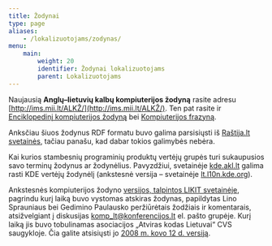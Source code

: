 ```yaml
---
title: Žodynai
type: page
aliases:
    - /lokalizuotojams/zodynas/
menu:
    main:
        weight: 20
        identifier: Žodynai lokalizuotojams
        parent: Lokalizuotojams
---
```


Naujausią **Anglų–lietuvių kalbų kompiuterijos žodyną** rasite adresu [http://ims.mii.lt/ALKŽ/](http://ims.mii.lt/ALKŽ/).
Ten pat rasite ir [Enciklopedinį kompiuterijos žodyną](http://www.ims.mii.lt/EKŽ/) bei
[Kompiuterijos frazyną](http://www.ims.mii.lt/KF/).

Anksčiau šiuos žodynus RDF formatu buvo galima parsisiųsti iš
[Raštija.lt svetainės](https://raštija.lt/lokalizavimas/žodynai/), tačiau panašu, kad dabar tokios galimybės nebėra.

Kai kurios stambesnių programinių produktų vertėjų grupės turi sukaupusios savo terminų žodynus ar žodynėlius.
Pavyzdžiui, svetainėje [kde.akl.lt](https://kde.akl.lt/terminai.html) galima rasti KDE vertėjų žodynėlį (ankstesnė
versija – svetainėje [lt.l10n.kde.org](https://lt.l10n.kde.org/?psl=terminai)).

Ankstesnės kompiuterijos žodyno [versijos, talpintos LIKIT svetainėje](http://www.likit.lt/frames/term_zod/zod_st.htm),
pagrindu kurį laiką buvo vystomas atskiras žodynas, papildytas Lino Sprauniaus bei Gedimino Paulausko peržiūrėtais
žodžiais ir komentarais, atsižvelgiant į diskusijas
[komp_lt@konferencijos.lt](https://www.konferencijos.lt/pipermail/komp_lt/) el. pašto grupėje.
Kurį laiką jis buvo tobulinamas asociacijos „Atviras kodas Lietuvai“ CVS saugykloje.
Čia galite atsisiųsti jo [2008 m. kovo 12 d. versiją](terminai.dwa).